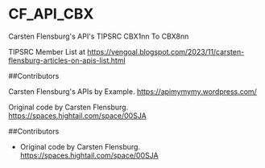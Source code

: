 # CF_API_CBX
Carsten Flensburg's API's TIPSRC CBX1nn To CBX8nn

TIPSRC Member List at https://vengoal.blogspot.com/2023/11/carsten-flensburg-articles-on-apis-list.html


##Contributors

Carsten Flensburg's APIs by Example. https://apimymymy.wordpress.com/

Original code by Carsten Flensburg. https://spaces.hightail.com/space/00SJA

<p dir="auto">##Contributors</p>
<ul dir="auto">
<li>Original code by Carsten Flensburg. <a href="https://spaces.hightail.com/space/00SJA" rel="nofollow">https://spaces.hightail.com/space/00SJA</a></li>
</ul>
